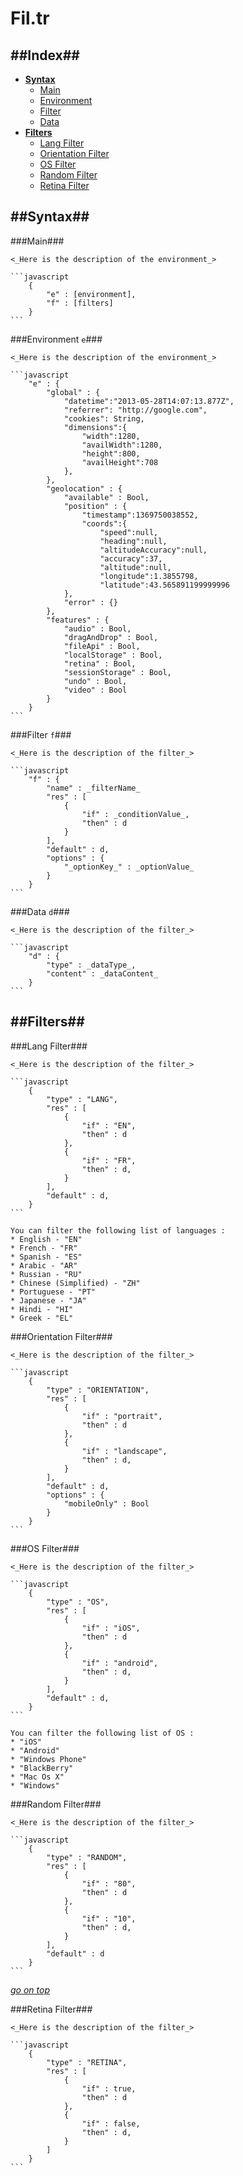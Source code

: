 Fil.tr
======

##Index##
----
* **[Syntax](#syntax)**
	* [Main](#main) 
	* [Environment](#environment-e) 
	* [Filter](#filter-f)
	* [Data](#data-d)
* **[Filters](#filters)**
	* [Lang Filter](#lang-filter)
	* [Orientation Filter](#orientation-filter)
	* [OS Filter](#os-filter)
	* [Random Filter](#random-filter)
	* [Retina Filter](#retina-filter)
	


##Syntax##
----

###Main###

	<_Here is the description of the environment_>

	```javascript
  		{
  			"e" : [environment],
	  		"f" : [filters]
  		}    
	```
 
###Environment `e`###

	<_Here is the description of the environment_>
	
	```javascript
  		"e" : {
  			"global" : {
  				"datetime":"2013-05-28T14:07:13.877Z",
				"referrer": "http://google.com",
				"cookies": String,
				"dimensions":{
					"width":1280,
					"availWidth":1280,
					"height":800,
					"availHeight":708
				},
  			},
  			"geolocation" : {
  				"available" : Bool,
  				"position" : {
  					"timestamp":1369750038552,
					"coords":{
						"speed":null,
						"heading":null,
						"altitudeAccuracy":null,
						"accuracy":37,
						"altitude":null,
						"longitude":1.3855798,
						"latitude":43.565891199999996
  				},
  				"error" : {}
  			},
  			"features" : {
  				"audio" : Bool,
  				"dragAndDrop" : Bool,
  				"fileApi" : Bool,
  				"localStorage" : Bool,
  				"retina" : Bool,
  				"sessionStorage" : Bool,
  				"undo" : Bool,
  				"video" : Bool
  			}
	  	}
	```
  
###Filter `f`###

	<_Here is the description of the filter_>
	
	```javascript
  		"f" : {
  			"name" : _filterName_
  			"res" : [
  				{
  					"if" : _conditionValue_,
  					"then" : d
  				}
  			],
  			"default" : d,
  			"options" : {
  				"_optionKey_" : _optionValue_
  			}
  	  	}
	```
	
###Data `d`###

	<_Here is the description of the filter_>
	
	```javascript
  		"d" : {
  			"type" : _dataType_,
  			"content" : _dataContent_
  	  	}
	```
	
##Filters##
----

###Lang Filter###

	<_Here is the description of the filter_>

	```javascript
  		{
  			"type" : "LANG",
	  		"res" : [
	  			{
	  				"if" : "EN",
		  			"then" : d
	  			},
	  			{
	  				"if" : "FR",
	  				"then" : d,
	  			}
	  		],
	  		"default" : d,
  		}    
	```
	
	You can filter the following list of languages : 
	* English - "EN"
	* French - "FR"
	* Spanish - "ES"
	* Arabic - "AR"
	* Russian - "RU"
	* Chinese (Simplified) - "ZH"
	* Portuguese - "PT"
	* Japanese - "JA"
	* Hindi - "HI"
	* Greek - "EL"
		

###Orientation Filter###

	<_Here is the description of the filter_>

	```javascript
  		{
  			"type" : "ORIENTATION",
	  		"res" : [
	  			{
	  				"if" : "portrait",
		  			"then" : d
	  			},
	  			{
	  				"if" : "landscape",
	  				"then" : d,
	  			}
	  		],
	  		"default" : d,
	  		"options" : {
				"mobileOnly" : Bool
	  		}
  		}    
	```
	
###OS Filter###

	<_Here is the description of the filter_>

	```javascript
  		{
  			"type" : "OS",
	  		"res" : [
	  			{
	  				"if" : "iOS",
		  			"then" : d
	  			},
	  			{
	  				"if" : "android",
	  				"then" : d,
	  			}
	  		],
	  		"default" : d,
  		}    
	```
	
	You can filter the following list of OS : 
	* "iOS"
	* "Android"
	* "Windows Phone"
	* "BlackBerry"
	* "Mac Os X"
	* "Windows"


###Random Filter###

	<_Here is the description of the filter_>

	```javascript
  		{
  			"type" : "RANDOM",
	  		"res" : [
	  			{
	  				"if" : "80",
		  			"then" : d
	  			},
	  			{
	  				"if" : "10",
	  				"then" : d,
	  			}
	  		],
	  		"default" : d
  		}    
	```
[_go on top_](#index)

###Retina Filter###

	<_Here is the description of the filter_>

	```javascript
  		{
  			"type" : "RETINA",
	  		"res" : [
	  			{
	  				"if" : true,
		  			"then" : d
	  			},
	  			{
	  				"if" : false,
	  				"then" : d,
	  			}
	  		]
  		}    
	```
	
 
